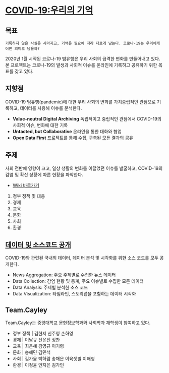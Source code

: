 # [COVID-19:우리의 기억](http://okfn.kr/projects/covid-19-our-memory/)


## 목표

```
기록하지 않은 사실은 사라지고, 기억은 필요에 따라 다르게 남는다. 코로나-19는 우리에게 어떤 의미로 남을까?
```
2020년 1월 시작된 코로나-19 범유행은 우리 사회의 급격한 변화를 만들어내고 있다. 본 프로젝트는 코로나-19의 발생과 사회적 이슈를 온라인에 기록하고 공유하기 위한 목표를 갖고 있다. 


## 지향점 
COVID-19 범유행(pandemic)에 대한 우리 사회의 변화를 가치중립적인 관점으로 기록하고, 데이터를 사용해 이슈를 분석한다. 

* **Value-neutral Digital Archiving** 독립적이고 중립적인 관점에서 COVID-19의 사회적 이슈, 변화에 대한 기록
* **Untacted, but Collaborative** 온라인을 통한 대화와 협업
* **Open Data First** 프로젝트를 통해 수집, 구축된 모든 결과의 공유 

## 주제
사회 전반에 영향이 크고, 일상 생활의 변화를 이끌었던 이슈를 발굴하고, COVID-19의 감염 및 확산 상황에 따른 현황을 파악한다. 

* [Wiki 바로가기](https://github.com/Open-Knowledge-Korea/covid-19-our-memory/wiki)
1. 정부 정책 및 대응
2. 경제 
3. 교육
4. 문화
5. 사회 
6. 환경 

## [데이터 및 소스코드 공개](covid-19-our-memory/data/) 
COVID-19와 관련된 국내외 데이터, 데이터 분석 및 시각화를 위한 소스 코드를 모두 공개한다. 

* News Aggregation: 주요 주제별로 수집한 뉴스 데이터
* Data Collection: 감염 현황 및 통계, 주요 이슈별로 수집한 모든 데이터
* Data Analysis: 주제별 분석한 소스 코드 
* Data Visualization: 타임라인, 스토리맵을 포함하는 데이터 시각화 

## Team.Cayley 
Team.Cayley는 중앙대학교 문헌정보학과와 사회학과 재학생이 참여하고 있다. 

* 정부 정책 | 김현지 신주영 손하영
* 경제 | 이남규 신윤진 정찬 
* 교육 | 최은혜 김영규 이기령
* 문화 | 송혜민 김민석 
* 사회 | 김가윤 박하람 송채은 이육샛별 이해영
* 환경 | 이정윤 안지은 김가인 
